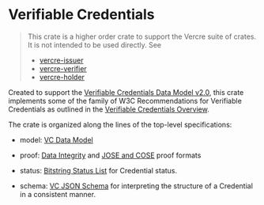 # Verifiable Credentials

>This crate is a higher order crate to support the Vercre suite of crates. It is not intended to be used directly. See
>
>* [vercre-issuer](https://crates.io/crates/vercre-issuer)
>* [vercre-verifier](https://crates.io/crates/vercre-verifier)
>* [vercre-holder](https://crates.io/crates/vercre-holder)

Created to support the [Verifiable Credentials Data Model v2.0], this crate implements
some of the family of W3C Recommendations for Verifiable Credentials as outlined in the
[Verifiable Credentials Overview].

The crate is organized along the lines of the top-level specifications:

- model: [VC Data Model](https://www.w3.org/TR/vc-data-model-2.0)

- proof: [Data Integrity](https://www.w3.org/TR/vc-data-integrity) 
  and [JOSE and COSE](https://www.w3.org/TR/vc-jose-cose) proof formats

- status: [Bitstring Status List](https://www.w3.org/TR/vc-bitstring-status-list)
  for Credential status.

- schema: [VC JSON Schema](https://www.w3.org/TR/vc-json-schema) for interpreting
  the structure of a Credential in a consistent manner.


[Verifiable Credentials Overview]: https://w3c.github.io/vc-overview
[Verifiable Credentials Data Model v2.0]: https://www.w3.org/TR/vc-data-model-2.0